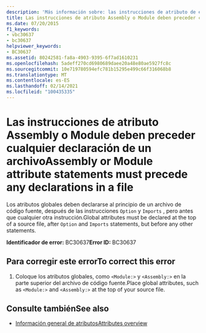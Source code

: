 ```yaml
---
description: 'Más información sobre: las instrucciones de atributo de ensamblado o módulo deben preceder a las declaraciones de un archivo'
title: Las instrucciones de atributo Assembly o Module deben preceder cualquier declaración de un archivo
ms.date: 07/20/2015
f1_keywords:
- vbc30637
- bc30637
helpviewer_keywords:
- BC30637
ms.assetid: 80242581-fa8a-4903-9395-6f7ad1610231
ms.openlocfilehash: 5adeff270cd6980689daee20a48e80ae5927fc8c
ms.sourcegitcommit: 10e719780594efc781b15295e499c66f316068b8
ms.translationtype: MT
ms.contentlocale: es-ES
ms.lasthandoff: 02/14/2021
ms.locfileid: "100435335"
---
```

# <a name="assembly-or-module-attribute-statements-must-precede-any-declarations-in-a-file"></a><span data-ttu-id="b9c60-103">Las instrucciones de atributo Assembly o Module deben preceder cualquier declaración de un archivo</span><span class="sxs-lookup"><span data-stu-id="b9c60-103">Assembly or Module attribute statements must precede any declarations in a file</span></span>

<span data-ttu-id="b9c60-104">Los atributos globales deben declararse al principio de un archivo de código fuente, después de las instrucciones `Option` y `Imports` , pero antes que cualquier otra instrucción.</span><span class="sxs-lookup"><span data-stu-id="b9c60-104">Global attributes must be declared at the top of a source file, after `Option` and `Imports` statements, but before any other statements.</span></span>  
  
 <span data-ttu-id="b9c60-105">**Identificador de error:** BC30637</span><span class="sxs-lookup"><span data-stu-id="b9c60-105">**Error ID:** BC30637</span></span>  
  
## <a name="to-correct-this-error"></a><span data-ttu-id="b9c60-106">Para corregir este error</span><span class="sxs-lookup"><span data-stu-id="b9c60-106">To correct this error</span></span>  
  
1. <span data-ttu-id="b9c60-107">Coloque los atributos globales, como `<Module:>` y `<Assembly:>` en la parte superior del archivo de código fuente.</span><span class="sxs-lookup"><span data-stu-id="b9c60-107">Place global attributes, such as `<Module:>` and `<Assembly:>` at the top of your source file.</span></span>  
  
## <a name="see-also"></a><span data-ttu-id="b9c60-108">Consulte también</span><span class="sxs-lookup"><span data-stu-id="b9c60-108">See also</span></span>

- [<span data-ttu-id="b9c60-109">Información general de atributos</span><span class="sxs-lookup"><span data-stu-id="b9c60-109">Attributes overview</span></span>](../programming-guide/concepts/attributes/index.md)

